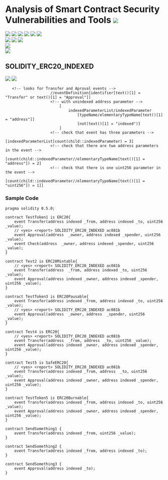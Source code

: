 # Analysis of Smart Contract Security Vulnerabilities and Tools ![](https://img.shields.io/badge/-Live-brightgreen)
![](https://img.shields.io/badge/Batch-UG21CYS-lightgreen) ![](https://img.shields.io/badge/Batch-PG21CYS-green) ![](https://img.shields.io/badge/Batch-UG22CYS-lightgreen) ![](https://img.shields.io/badge/Batch-PG21CYS-green) ![](https://img.shields.io/badge/Batch-PhD-darkgreen) ![](https://img.shields.io/badge/-B_RIG-darkgreen)<br/>   ![](https://img.shields.io/badge/BlockchainCourse-21CY712-green)  ![](https://img.shields.io/badge/-M.Tech_Dissertation-blue) ![](https://img.shields.io/badge/Focus-Smart_Contract_Security-yellow) <br/>
![](https://img.shields.io/badge/Blockchain-Ethereum-blue)   <br/> 
![](https://img.shields.io/badge/Language-Solidity-blue)

## SOLIDITY_ERC20_INDEXED

![](https://img.shields.io/badge/Pattern_ID-ac081b-gold) ![](https://img.shields.io/badge/Severity-1-brown) 

```
   <!-- looks for Transfer and Aproval events -->
                    //eventDefinition[identifier[text()[1] = "Transfer" or text()[1] = "Approval"]]
                    <!-- with unindexed address parameter -->
                        [
                            indexedParameterList/indexedParameter
                                [typeName/elementaryTypeName[text()[1] = "address"]]
                                [not(text()[1] = "indexed")]
                        ]
                    <!-- check that event has three parameters -->
                        [indexedParameterList[count(child::indexedParameter) = 3]
                    <!-- check that there are two address parameters in the event -->
                        [count(child::indexedParameter//elementaryTypeName[text()[1] = "address"]) = 2]
                    <!-- check that there is one uint256 parameter in the event -->
                        [count(child::indexedParameter//elementaryTypeName[text()[1] = "uint256"]) = 1]]
```

### Sample Code

```
pragma solidity 0.5.0;

contract TestToken1 is ERC20{
    event Transfer(address indexed _from, address indexed _to, uint256 _value);
    // <yes> <report> SOLIDITY_ERC20_INDEXED ac081b
    event Approval(address  _owner, address indexed _spender, uint256 _value);
    event Check(address  _owner, address indexed _spender, uint256 _value);
}

contract Test2 is ERC20Mintable{
    // <yes> <report> SOLIDITY_ERC20_INDEXED ac081b
    event Transfer(address  _from, address indexed _to, uint256 _value);
    event Approval(address indexed _owner, address indexed _spender, uint256 _value);
}

contract TestToken3 is ERC20Pausable{
    event Transfer(address indexed _from, address indexed _to, uint256 _value);
    // <yes> <report> SOLIDITY_ERC20_INDEXED ac081b
    event Approval(address  _owner, address  _spender, uint256 _value);
}

contract Test4 is ERC20{
    // <yes> <report> SOLIDITY_ERC20_INDEXED ac081b
    event Transfer(address  _from, address  _to, uint256 _value);
    event Approval(address indexed _owner, address indexed _spender, uint256 _value);
}

contract Test5 is SafeERC20{
    // <yes> <report> SOLIDITY_ERC20_INDEXED ac081b
    event Transfer(address indexed _from, address  _to, uint256 _value);
    event Approval(address indexed _owner, address indexed _spender, uint256 _value);
}

contract TestToken5 is ERC20Burnable{
    event Transfer(address indexed _from, address indexed _to, uint256 _value);
    event Approval(address indexed _owner, address indexed _spender, uint256 _value);
}

contract SendSomething1 {
    event Transfer(address indexed _from, uint256 _value);
}

contract SendSomething2 {
    event Transfer(address indexed _from, address indexed _to);
}

contract SendSomething3 {
    event Approval(address indexed _to);
}
```
